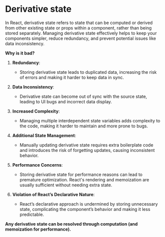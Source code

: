 # Derivative state

In React, derivative state refers to state that can be computed or derived from other existing state or props within a component, rather than being stored separately. Managing derivative state effectively helps to keep your components simpler, reduce redundancy, and prevent potential issues like data inconsistency.

**Why is it bad?**

1. **Redundancy**:

   - Storing derivative state leads to duplicated data, increasing the risk of errors and making it harder to keep data in sync.

2. **Data Inconsistency**:

   - Derivative state can become out of sync with the source state, leading to UI bugs and incorrect data display.

3. **Increased Complexity**:

   - Managing multiple interdependent state variables adds complexity to the code, making it harder to maintain and more prone to bugs.

4. **Additional State Management**:

   - Manually updating derivative state requires extra boilerplate code and introduces the risk of forgetting updates, causing inconsistent behavior.

5. **Performance Concerns**:

   - Storing derivative state for performance reasons can lead to premature optimization. React's rendering and memoization are usually sufficient without needing extra state.

6. **Violation of React’s Declarative Nature**:
   - React’s declarative approach is undermined by storing unnecessary state, complicating the component’s behavior and making it less predictable.

**Any derivative state can be resolved through computation (and memoization for performance).**
